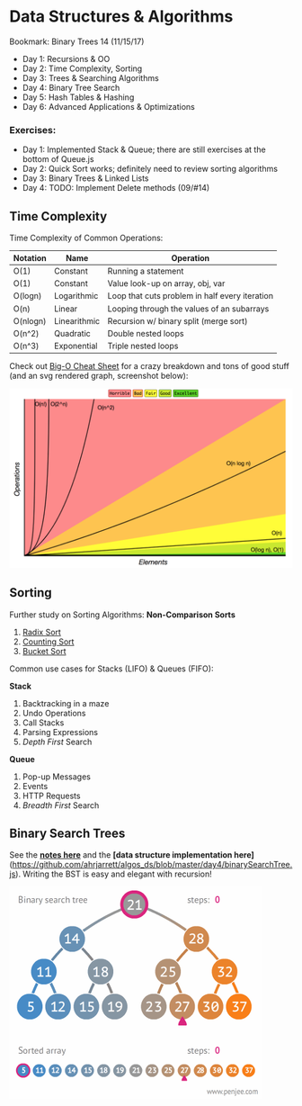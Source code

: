 # Data Structures & Algorithms

Bookmark: Binary Trees 14 (11/15/17)

* Day 1: Recursions & OO
* Day 2: Time Complexity, Sorting
* Day 3: Trees & Searching Algorithms
* Day 4: Binary Tree Search
* Day 5: Hash Tables & Hashing
* Day 6: Advanced Applications & Optimizations

### Exercises:

* Day 1: Implemented Stack & Queue; there are still exercises at the bottom of Queue.js
* Day 2: Quick Sort works; definitely need to review sorting algorithms
* Day 3: Binary Trees & Linked Lists
* Day 4: TODO: Implement Delete methods (09/#14)


## Time Complexity

Time Complexity of Common Operations:

| Notation    | Name         | Operation                                      |
| ----------- | ------------ | ---------------------------------------------- |
| O(1)        | Constant     | Running a statement                            |
| O(1)        | Constant     | Value look-up on array, obj, var               |
| O(logn)     | Logarithmic  | Loop that cuts problem in half every iteration |
| O(n)        | Linear       | Looping through the values of an subarrays     |
| O(nlogn)    | Linearithmic | Recursion w/ binary split (merge sort)         |
| O(n^2)      | Quadratic    | Double nested loops                            |
| O(n^3)      | Exponential  | Triple nested loops                            |

Check out [Big-O Cheat Sheet](http://bigocheatsheet.com/) for a crazy breakdown and tons of good stuff (and an svg rendered graph, screenshot below):

![Big-O Complexity Chart](https://github.com/ahrjarrett/algos_ds/blob/master/day3/Screen%20Shot%202017-11-10%20at%2010.28.44%20PM.png)


## Sorting

Further study on Sorting Algorithms: **Non-Comparison Sorts**
1. [Radix Sort](https://www.youtube.com/watch?v=YXFI4osELGU)
2. [Counting Sort](https://www.youtube.com/watch?v=TTnvXY82dtM)
3. [Bucket Sort](https://www.youtube.com/watch?v=geVyIsFpxUs)


Common use cases for Stacks (LIFO) & Queues (FIFO):

**Stack**
1. Backtracking in a maze
2. Undo Operations
3. Call Stacks
4. Parsing Expressions
5. *Depth First* Search

**Queue**
1. Pop-up Messages
2. Events
3. HTTP Requests
4. *Breadth First* Search


## Binary Search Trees

See the **[notes here](https://github.com/ahrjarrett/algos_ds/tree/master/day4)** and the **[data structure implementation here]**(https://github.com/ahrjarrett/algos_ds/blob/master/day4/binarySearchTree.js). Writing the BST is easy and elegant with recursion!

![Binary Search Tree GIF](https://github.com/ahrjarrett/algos_ds/blob/master/day4/bst.gif)
